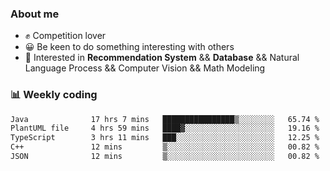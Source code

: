 ### About me

- ✊ Competition lover
- 😀 Be keen to do something interesting with others
- 🎈 Interested in **Recommendation System** && **Database** && Natural Language Process && Computer Vision && Math Modeling


### 📊 Weekly coding
<!--START_SECTION:waka-->

```txt
Java              17 hrs 7 mins   ████████████████▒░░░░░░░░   65.74 %
PlantUML file     4 hrs 59 mins   ████▓░░░░░░░░░░░░░░░░░░░░   19.16 %
TypeScript        3 hrs 11 mins   ███░░░░░░░░░░░░░░░░░░░░░░   12.25 %
C++               12 mins         ▒░░░░░░░░░░░░░░░░░░░░░░░░   00.82 %
JSON              12 mins         ▒░░░░░░░░░░░░░░░░░░░░░░░░   00.82 %
```

<!--END_SECTION:waka-->
